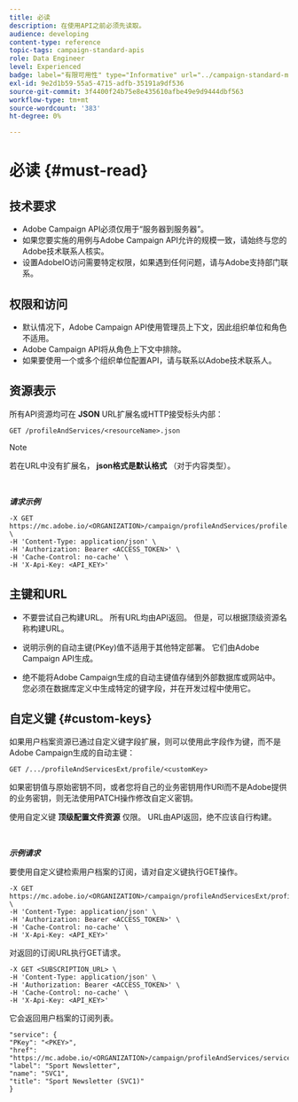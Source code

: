 ```yaml
---
title: 必读
description: 在使用API之前必须先读取。
audience: developing
content-type: reference
topic-tags: campaign-standard-apis
role: Data Engineer
level: Experienced
badge: label="有限可用性" type="Informative" url="../campaign-standard-migration-home.md" tooltip="仅限于Campaign Standard已迁移的用户"
exl-id: 9e2d1b59-55a5-4715-adfb-35191a9df536
source-git-commit: 3f4400f24b75e8e435610afbe49e9d9444dbf563
workflow-type: tm+mt
source-wordcount: '383'
ht-degree: 0%

---
```


# 必读 {#must-read}

## 技术要求

* Adobe Campaign API必须仅用于“服务器到服务器”。
* 如果您要实施的用例与Adobe Campaign API允许的规模一致，请始终与您的Adobe技术联系人核实。
* 设置AdobeIO访问需要特定权限，如果遇到任何问题，请与Adobe支持部门联系。

## 权限和访问

* 默认情况下，Adobe Campaign API使用管理员上下文，因此组织单位和角色不适用。
* Adobe Campaign API将从角色上下文中排除。
* 如果要使用一个或多个组织单位配置API，请与联系以Adobe技术联系人。

## 资源表示

所有API资源均可在 **JSON** URL扩展名或HTTP接受标头内部：

`GET /profileAndServices/<resourceName>.json`

>[!NOTE]
>
>若在URL中没有扩展名， **json格式是默认格式** （对于内容类型）。

<br/>

***请求示例***

```
-X GET https://mc.adobe.io/<ORGANIZATION>/campaign/profileAndServices/profile.json \
-H 'Content-Type: application/json' \
-H 'Authorization: Bearer <ACCESS_TOKEN>' \
-H 'Cache-Control: no-cache' \
-H 'X-Api-Key: <API_KEY>'
```

## 主键和URL

* 不要尝试自己构建URL。 所有URL均由API返回。 但是，可以根据顶级资源名称构建URL。

* 说明示例的自动主键(PKey)值不适用于其他特定部署。 它们由Adobe Campaign API生成。

* 绝不能将Adobe Campaign生成的自动主键值存储到外部数据库或网站中。 您必须在数据库定义中生成特定的键字段，并在开发过程中使用它。

## 自定义键 {#custom-keys}

如果用户档案资源已通过自定义键字段扩展，则可以使用此字段作为键，而不是Adobe Campaign生成的自动主键：

`GET /.../profileAndServicesExt/profile/<customKey>`

如果密钥值与原始密钥不同，或者您将自己的业务密钥用作URI而不是Adobe提供的业务密钥，则无法使用PATCH操作修改自定义密钥。

使用自定义键 **顶级配置文件资源** 仅限。 URL由API返回，绝不应该自行构建。

<br/>

***示例请求***

要使用自定义键检索用户档案的订阅，请对自定义键执行GET操作。

```
-X GET https://mc.adobe.io/<ORGANIZATION>/campaign/profileAndServicesExt/profile/<customKey> \
-H 'Content-Type: application/json' \
-H 'Authorization: Bearer <ACCESS_TOKEN>' \
-H 'Cache-Control: no-cache' \
-H 'X-Api-Key: <API_KEY>'
```

对返回的订阅URL执行GET请求。

```
-X GET <SUBSCRIPTION_URL> \
-H 'Content-Type: application/json' \
-H 'Authorization: Bearer <ACCESS_TOKEN>' \
-H 'Cache-Control: no-cache' \
-H 'X-Api-Key: <API_KEY>'
```

它会返回用户档案的订阅列表。

```
"service": {
"PKey": "<PKEY>",
"href": "https://mc.adobe.io/<ORGANIZATION>/campaign/profileAndServices/service/<PKEY>",
"label": "Sport Newsletter",
"name": "SVC1",
"title": "Sport Newsletter (SVC1)"
}
```
